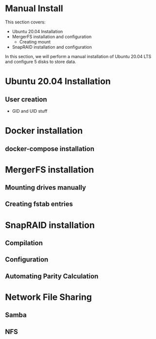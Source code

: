# Manual Install

This section covers:

* Ubuntu 20.04 Installation
* MergerFS installation and configuration
    * Creating mount
* SnapRAID installation and configuration


In this section, we will perform a manual installation of Ubuntu 20.04 LTS and configure 5 disks to store data.

# Ubuntu 20.04 Installation

## User creation

+ GID and UID stuff

# Docker installation

## docker-compose installation

# MergerFS installation

## Mounting drives manually

## Creating fstab entries

# SnapRAID installation

## Compilation

## Configuration

## Automating Parity Calculation

# Network File Sharing

## Samba

## NFS

